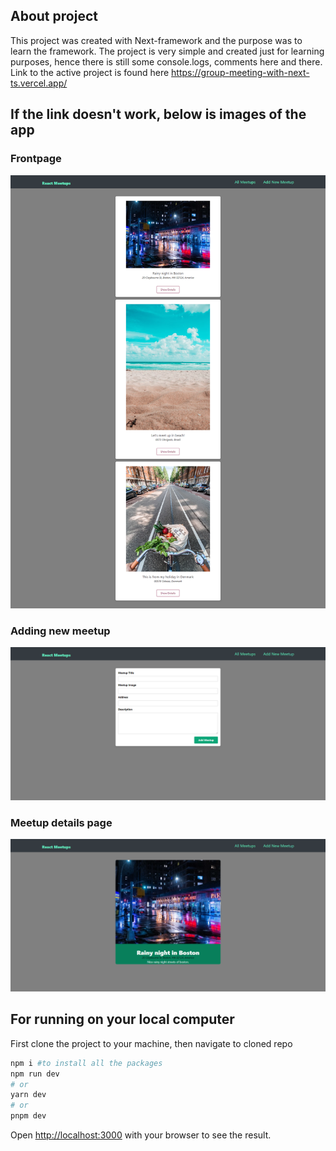 
## About project

This project was created with Next-framework and the purpose was to learn the framework. The project is very simple and created just for learning purposes, hence there is still some console.logs, comments here and there.
Link to the active project is found here https://group-meeting-with-next-ts.vercel.app/

## If the link doesn't work, below is images of the app

### Frontpage
![alt text](https://github.com/Sheerzad9/Group-Meeting-With-NextTS/blob/main/project-imgs/meetups-frontpage.png)

### Adding new meetup
![alt text](https://github.com/Sheerzad9/Group-Meeting-With-NextTS/blob/main/project-imgs/meetups-form.png)

### Meetup details page
![alt text](https://github.com/Sheerzad9/Group-Meeting-With-NextTS/blob/main/project-imgs/meetups-details.png)

## For running on your local computer
First clone the project to your machine, then navigate to cloned repo
```bash
npm i #to install all the packages
npm run dev
# or
yarn dev
# or
pnpm dev
```

Open [http://localhost:3000](http://localhost:3000) with your browser to see the result.
